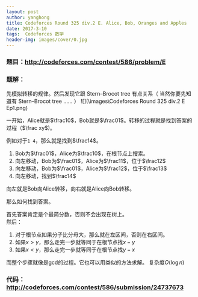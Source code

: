 ```yaml
---
layout: post
author: yanghong
title: Codeforces Round 325 div.2 E. Alice, Bob, Oranges and Apples
date: 2017-3-10
tags:  Codeforces 数学
header-img: images/cover/0.jpg
---
```


### 题目：http://codeforces.com/contest/586/problem/E


### 题解：

先模拟转移的规律。然后发现它跟 Stern–Brocot tree 有点关系（ 当然你要先知道有 Stern–Brocot tree …… ）
![](\images\Codeforces Round 325 div.2 E Ep1.png)

<!--more-->

一开始，Alice就是$\frac10$，Bob就是$\frac01$。转移的过程就是找到答案的过程（$\frac xy$)。

例如对于`1 4`，那么就是找到$\frac14$。

1. Bob为$\frac01$，Alice为$\frac10$，在根节点上搜索。
2. 向左移动，Bob为$\frac01$，Alice为$\frac11$，位于$\frac12$
3. 向左移动，Bob为$\frac01$，Alice为$\frac12$，位于$\frac13$
4. 向左移动，找到$\frac14$

向左就是Bob向Alice转移，向右就是Alice向Bob转移。

那么如何找到答案。

首先答案肯定是个最简分数，否则不会出现在树上。<br>
然后：
1. 对于根节点如果分子比分母大，那么就在左区间，否则在右区间。
2. 如果$x>y$，那么走完一步就等同于在根节点找$x-y$
3. 如果$x<y$，那么走完一步就等同于在根节点找$y-x$

而整个步骤就像是gcd的过程。它也可以用类似的方法求解。
复杂度$O(\log n)$

### 代码：http://codeforces.com/contest/586/submission/24737673